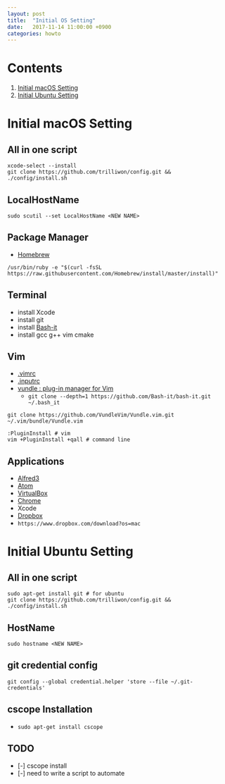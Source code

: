 ```yaml
---
layout: post
title:  "Initial OS Setting"
date:   2017-11-14 11:00:00 +0900
categories: howto
---
```


# Contents
1. [Initial macOS Setting](#initial-macos-setting)
2. [Initial Ubuntu Setting](#initial-ubuntu-setting)

# Initial macOS Setting

## All in one script

```
xcode-select --install
git clone https://github.com/trilliwon/config.git && ./config/install.sh
```
## LocalHostName

```
sudo scutil --set LocalHostName <NEW NAME>
```

## Package Manager

- [Homebrew](https://brew.sh)
```
/usr/bin/ruby -e "$(curl -fsSL https://raw.githubusercontent.com/Homebrew/install/master/install)"
```

## Terminal

- install Xcode
- install git
- install [Bash-it](https://github.com/Bash-it/bash-it)
- install gcc g++ vim cmake

## Vim

- [.vimrc](https://github.com/trilliwon/config/blob/master/.vimrc)
- [.inputrc](https://github.com/trilliwon/config/blob/master/.inputrc)
- [vundle : plug-in manager for Vim](https://github.com/VundleVim/Vundle.vim)
  - `git clone --depth=1 https://github.com/Bash-it/bash-it.git ~/.bash_it`

```
git clone https://github.com/VundleVim/Vundle.vim.git ~/.vim/bundle/Vundle.vim

:PluginInstall # vim
vim +PluginInstall +qall # command line
```

## Applications

- [Alfred3](https://www.alfredapp.com)
- [Atom](https://atom.io)
- [VirtualBox](https://www.virtualbox.org)
- [Chrome](https://www.google.com/chrome/)
- Xcode
- [Dropbox](https://www.dropbox.com)
 - `https://www.dropbox.com/download?os=mac`

# Initial Ubuntu Setting

## All in one script
```
sudo apt-get install git # for ubuntu
git clone https://github.com/trilliwon/config.git && ./config/install.sh
```
## HostName
```
sudo hostname <NEW NAME>
```

## git credential config
```
git config --global credential.helper 'store --file ~/.git-credentials'
```

## cscope Installation

- `sudo apt-get install cscope`

## TODO
- [-] cscope install
- [-] need to write a script to automate
